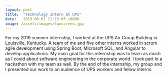 ```yaml
---
layout: post
title:  "Technology Intern at UPS"
date:   2019-06-01 21:15:05 +0000
image: /assets/images/twoscreen.jpg
---
```

For my 2019 summer internship, I worked at the UPS Air Group Building in Louisville, Kentucky. A team of me and five other interns worked in scrum agile development using Spring Boot, Microsoft SQL, and Angular to develop applications. My main goal for this internship was to learn as much as I could about software engineering in the corporate world. I took part in a hackathon with my team as well. By the end of the internship, my group and I presented our work to an audience of UPS workers and fellow interns.